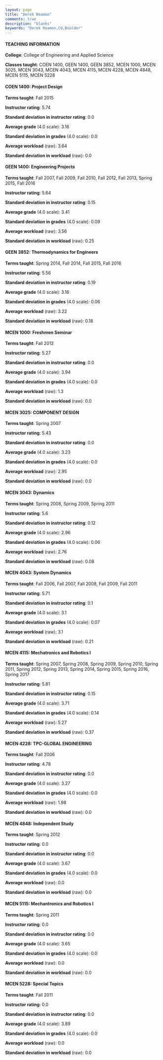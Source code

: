 ```yaml
---
layout: page
title: "Derek Reamon" 
comments: true
description: "blanks"
keywords: "Derek Reamon,CU,Boulder"
---
```

<head>
<script src="https://ajax.googleapis.com/ajax/libs/jquery/2.1.3/jquery.min.js"></script>
<script src="https://dl.dropboxusercontent.com/s/pc42nxpaw1ea4o9/highcharts.js?dl=0"></script>
<!-- <script src="../assets/js/highcharts.js"></script> -->
<style type="text/css">@font-face {
	font-family: "Bebas Neue";
	src: url(https://www.filehosting.org/file/details/544349/BebasNeue Regular.otf) format("opentype");
	}
	h1.Bebas { 
		font-family: "Bebas Neue", Verdana, Tahoma;
	}
</style>
</head>
	   
#### TEACHING INFORMATION

**College**: College of Engineering and Applied Science

**Classes taught**: COEN 1400, GEEN 1400, GEEN 3852, MCEN 1000, MCEN 3025, MCEN 3043, MCEN 4043, MCEN 4115, MCEN 4228, MCEN 4848, MCEN 5115, MCEN 5228

#### COEN 1400: Project Design

**Terms taught**: Fall 2015

**Instructor rating**: 5.74

**Standard deviation in instructor rating**: 0.0

**Average grade** (4.0 scale): 3.16

**Standard deviation in grades** (4.0 scale): 0.0

**Average workload** (raw): 3.64

**Standard deviation in workload** (raw): 0.0

#### GEEN 1400: Engineering Projects

**Terms taught**: Fall 2007, Fall 2009, Fall 2010, Fall 2012, Fall 2013, Spring 2015, Fall 2016

**Instructor rating**: 5.64

**Standard deviation in instructor rating**: 0.15

**Average grade** (4.0 scale): 3.41

**Standard deviation in grades** (4.0 scale): 0.09

**Average workload** (raw): 3.56

**Standard deviation in workload** (raw): 0.25

#### GEEN 3852: Thermodynamics for Engineers

**Terms taught**: Spring 2014, Fall 2014, Fall 2015, Fall 2016

**Instructor rating**: 5.56

**Standard deviation in instructor rating**: 0.19

**Average grade** (4.0 scale): 3.16

**Standard deviation in grades** (4.0 scale): 0.06

**Average workload** (raw): 3.22

**Standard deviation in workload** (raw): 0.18

#### MCEN 1000: Freshmen Seminar

**Terms taught**: Fall 2012

**Instructor rating**: 5.27

**Standard deviation in instructor rating**: 0.0

**Average grade** (4.0 scale): 3.94

**Standard deviation in grades** (4.0 scale): 0.0

**Average workload** (raw): 1.3

**Standard deviation in workload** (raw): 0.0

#### MCEN 3025: COMPONENT DESIGN

**Terms taught**: Spring 2007

**Instructor rating**: 5.43

**Standard deviation in instructor rating**: 0.0

**Average grade** (4.0 scale): 3.23

**Standard deviation in grades** (4.0 scale): 0.0

**Average workload** (raw): 2.95

**Standard deviation in workload** (raw): 0.0

#### MCEN 3043: Dynamics

**Terms taught**: Spring 2008, Spring 2009, Spring 2011

**Instructor rating**: 5.6

**Standard deviation in instructor rating**: 0.12

**Average grade** (4.0 scale): 2.96

**Standard deviation in grades** (4.0 scale): 0.06

**Average workload** (raw): 2.76

**Standard deviation in workload** (raw): 0.08

#### MCEN 4043: System Dynamics

**Terms taught**: Fall 2006, Fall 2007, Fall 2008, Fall 2009, Fall 2011

**Instructor rating**: 5.71

**Standard deviation in instructor rating**: 0.1

**Average grade** (4.0 scale): 3.1

**Standard deviation in grades** (4.0 scale): 0.07

**Average workload** (raw): 3.1

**Standard deviation in workload** (raw): 0.21

#### MCEN 4115: Mechatronics and Robotics I

**Terms taught**: Spring 2007, Spring 2008, Spring 2009, Spring 2010, Spring 2011, Spring 2012, Spring 2013, Spring 2014, Spring 2015, Spring 2016, Spring 2017

**Instructor rating**: 5.81

**Standard deviation in instructor rating**: 0.15

**Average grade** (4.0 scale): 3.71

**Standard deviation in grades** (4.0 scale): 0.14

**Average workload** (raw): 5.27

**Standard deviation in workload** (raw): 0.37

#### MCEN 4228: TPC-GLOBAL ENGINEERING

**Terms taught**: Fall 2006

**Instructor rating**: 4.78

**Standard deviation in instructor rating**: 0.0

**Average grade** (4.0 scale): 3.27

**Standard deviation in grades** (4.0 scale): 0.0

**Average workload** (raw): 1.98

**Standard deviation in workload** (raw): 0.0

#### MCEN 4848: Independent Study

**Terms taught**: Spring 2012

**Instructor rating**: 0.0

**Standard deviation in instructor rating**: 0.0

**Average grade** (4.0 scale): 3.67

**Standard deviation in grades** (4.0 scale): 0.0

**Average workload** (raw): 0.0

**Standard deviation in workload** (raw): 0.0

#### MCEN 5115: Mechantronics and Robotics I

**Terms taught**: Spring 2011

**Instructor rating**: 0.0

**Standard deviation in instructor rating**: 0.0

**Average grade** (4.0 scale): 3.65

**Standard deviation in grades** (4.0 scale): 0.0

**Average workload** (raw): 0.0

**Standard deviation in workload** (raw): 0.0

#### MCEN 5228: Special Topics

**Terms taught**: Fall 2011

**Instructor rating**: 0.0

**Standard deviation in instructor rating**: 0.0

**Average grade** (4.0 scale): 3.89

**Standard deviation in grades** (4.0 scale): 0.0

**Average workload** (raw): 0.0

**Standard deviation in workload** (raw): 0.0

